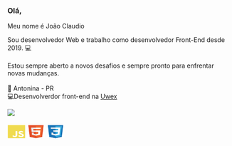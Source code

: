 ### Olá, 
Meu nome é  João Claudio



   Sou desenvolvedor Web e trabalho como desenvolvedor Front-End desde 2019. 💻<br><br>
   Estou sempre aberto a novos desafios e sempre pronto para enfrentar novas mudanças.
   <br><br>
   📍 Antonina - PR<br>
   💻Desenvolverdor front-end na  <a href="https://uwex.com.br/"> Uwex</a><br>
   
   <div>
    <a href="mailto:jcdias1141@gmail.com" alt="gmail" target="_blank"> <img src="https://img.shields.io/badge/-Gmail-FF0000?style=flat-         square&labelColor=FF0000&logo=gmail&logoColor=white&link=mailto:jcdias1141@gmail.com" /> </a>
</div>
  
  <div   style="display: inline_block"><br>
  <img  alt="JC-Js" height="30" width="40" src="https://raw.githubusercontent.com/devicons/devicon/master/icons/javascript/javascript-plain.svg">
  <img  alt="JC-HTML" height="30" width="40" src="https://raw.githubusercontent.com/devicons/devicon/master/icons/html5/html5-original.svg">
  <img  alt="JC-CSS" height="30" width="40" src="https://raw.githubusercontent.com/devicons/devicon/master/icons/css3/css3-original.svg">
  </div>
  <div> 

<!--  <p>Quantidade de visitas no meu perfil  desde: 01/09/2021</p>
<p><img  src="https://profile-counter.glitch.me/jcdias1141/count.svg" /></p> -->
